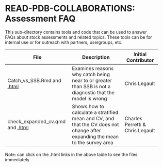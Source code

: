 # READ-PDB-COLLABORATIONS: Assessment FAQ

This sub-directory contains tools and code that can be used to answer FAQs about stock assessments and related topics. These tools can be for internal use or for outreach with partners, usergroups, etc.

| File | Description | Initial Contributor |
| ---- | ----------- | ------------------- |
| Catch_vs_SSB.Rmd and [.html](https://html-preview.github.io/?url=https://github.com/NEFSC/READ-PDB-COLLABORATIONS/blob/main/Assessment%20FAQ/Catch_vs_SSB.html) | Examines reasons why catch being near to or greater than SSB is not a diagnostic that the model is wrong | Chris Legault |
| check_expanded_cv.qmd and [.html](https://html-preview.github.io/?url=https://github.com/NEFSC/READ-PDB-COLLABORATIONS/blob/main/Assessment%20FAQ/check_expanded_cv.html) | Shows how to calculate a stratified mean and CV, and that the CV does not change after expanding the mean to the survey area | Charles Perretti & Chris Legault |

Note: can click on the .html links in the above table to see the files immediately.
